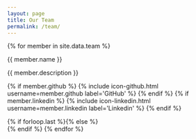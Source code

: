```yaml
---
layout: page
title: Our Team
permalink: /team/
---
```


{% for member in site.data.team %}
  <div class="teammember">
  <p> {{ member.name }} </p>
  <p> {{ member.description }} </p>
  {% if member.github %}
    {% include icon-github.html username=member.github label='GitHub' %}
  {% endif %}
  {% if member.linkedin %}
    {% include icon-linkedin.html username=member.linkedin label='Linkedin' %}
  {% endif %}
  </div>

{% if forloop.last %}{% else %}<br>{% endif %}
{% endfor %}
